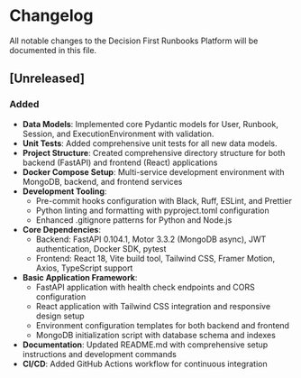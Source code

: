 # Changelog

All notable changes to the Decision First Runbooks Platform will be documented in this file.

## [Unreleased]

### Added
- **Data Models**: Implemented core Pydantic models for User, Runbook, Session, and ExecutionEnvironment with validation.
- **Unit Tests**: Added comprehensive unit tests for all new data models.
- **Project Structure**: Created comprehensive directory structure for both backend (FastAPI) and frontend (React) applications
- **Docker Compose Setup**: Multi-service development environment with MongoDB, backend, and frontend services
- **Development Tooling**:
  - Pre-commit hooks configuration with Black, Ruff, ESLint, and Prettier
  - Python linting and formatting with pyproject.toml configuration
  - Enhanced .gitignore patterns for Python and Node.js
- **Core Dependencies**:
  - Backend: FastAPI 0.104.1, Motor 3.3.2 (MongoDB async), JWT authentication, Docker SDK, pytest
  - Frontend: React 18, Vite build tool, Tailwind CSS, Framer Motion, Axios, TypeScript support
- **Basic Application Framework**:
  - FastAPI application with health check endpoints and CORS configuration
  - React application with Tailwind CSS integration and responsive design setup
  - Environment configuration templates for both backend and frontend
  - MongoDB initialization script with database schema and indexes
- **Documentation**: Updated README.md with comprehensive setup instructions and development commands
- **CI/CD**: Added GitHub Actions workflow for continuous integration
